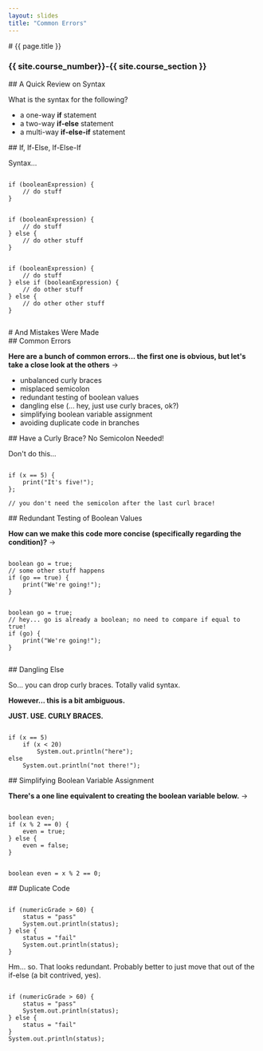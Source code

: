 ```yaml
---
layout: slides
title: "Common Errors"
---
```

<section markdown="block" class="intro-slide">
# {{ page.title }}

### {{ site.course_number}}-{{ site.course_section }}

<p><small></small></p>
</section>

<section markdown="block">
## A Quick Review on Syntax

What is the syntax for the following?

* a one-way __if__ statement
* a two-way __if-else__ statement
* a multi-way __if-else-if__ statement
</section>

<section markdown="block">
## If, If-Else, If-Else-If

Syntax...

<pre class="fragment"><code data-trim contenteditable>
if (booleanExpression) {
	// do stuff
}
</code></pre>
<pre class="fragment"><code data-trim contenteditable>
if (booleanExpression) {
	// do stuff
} else {
	// do other stuff	
}
</code></pre>
<pre class="fragment"><code data-trim contenteditable>
if (booleanExpression) {
	// do stuff
} else if (booleanExpression) {
	// do other stuff	
} else {
	// do other other stuff	
}

</code></pre>
</section>

<section markdown="block">
# And Mistakes Were Made

</section>
<section markdown="block">
## Common Errors

__Here are a bunch of common errors... the first one is obvious, but let's take a close look at the others__ &rarr;

* unbalanced curly braces
* misplaced semicolon
* redundant testing of boolean values
* dangling else (... hey, just use curly braces, ok?)
* simplifying boolean variable assignment
* avoiding duplicate code in branches
</section>

<section markdown="block">
## Have a Curly Brace? No Semicolon Needed!

Don't do this...

<pre><code data-trim contenteditable>
if (x == 5) {
	print("It's five!");
};

// you don't need the semicolon after the last curl brace!
</code></pre>
</section>

<section markdown="block">
## Redundant Testing of Boolean Values

__How can we make this code more concise (specifically regarding the condition)?__ &rarr;

<pre><code data-trim contenteditable>
boolean go = true;
// some other stuff happens
if (go == true) {
	print("We're going!");
}
</code></pre>

<pre class="fragment"><code data-trim contenteditable>
boolean go = true;
// hey... go is already a boolean; no need to compare if equal to true! 
if (go) {
	print("We're going!");
}

</code></pre>

</section>

<section markdown="block">
## Dangling Else	

So... you can drop curly braces. Totally valid syntax.

__However... this is a bit ambiguous.__

__JUST. USE. CURLY BRACES.__
<pre><code data-trim contenteditable>
if (x == 5) 
	if (x < 20) 
		System.out.println("here");
else		
	System.out.println("not there!");
</code></pre>

</section>

<section markdown="block">
## Simplifying Boolean Variable Assignment 

__There's a one line equivalent to creating the boolean variable below.__ &rarr;

<pre><code data-trim contenteditable>
boolean even;
if (x % 2 == 0) {
	even = true;
} else {
	even = false;
}
</code></pre>

<pre class="fragment"><code data-trim contenteditable>
boolean even = x % 2 == 0;
</code></pre>

</section>

<section markdown="block">
## Duplicate Code

<pre><code data-trim contenteditable>
if (numericGrade > 60) {
	status = "pass"
	System.out.println(status);
} else {
	status = "fail"
	System.out.println(status);
}
</code></pre>

Hm... so. That looks redundant. Probably better to just move that out of the if-else (a bit contrived, yes).

<pre><code data-trim contenteditable>
if (numericGrade > 60) {
	status = "pass"
	System.out.println(status);
} else {
	status = "fail"
}
System.out.println(status);
</code></pre>
</section>

